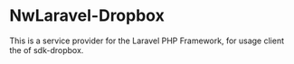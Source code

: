 NwLaravel-Dropbox
=================

This is a service provider for the Laravel PHP Framework, for usage client the of sdk-dropbox.
